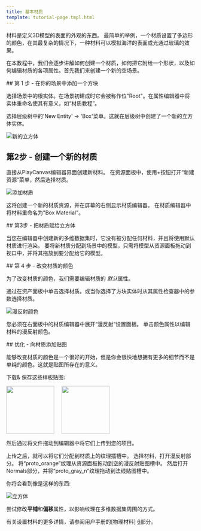 ```yaml
---
title: 基本材质
template: tutorial-page.tmpl.html
---
```


材料是定义3D模型的表面的外观的东西。 最简单的举例，一个材质设置了多边形的颜色，在其最复杂的情况下，一种材料可以模拟海洋的表面或光通过玻璃的效果。

在本教程中，我们会逐步讲解如何创建一个材质，如何把它附给一个形状，以及如何编辑材质的各项属性。首先我们来创建一个新的空场景。

## 第 1 步 - 在你的场景中添加一个方块

选择场景中的根实体。在场景初建成时它会被称作位"Root"。在属性编辑器中将实体重命名使其有意义，如“材质教程”。

选择层级树中的'New Entity' -> 'Box'菜单。这就在层级树中创建了一个新的立方体实体。

![新的立方体][1]

## 第2步 - 创建一个新的材质

直接从PlayCanvas编辑器界面创建新材料。 在资源面板中，使用+按钮打开“新建资源”菜单，然后选择材质。

![添加材质][2]

这将创建一个新的材质资源，并在屏幕的右侧显示材质编辑器。 在材质编辑器中将材料重命名为"Box Material"。

## 第3步 - 把材质赋给立方体

当您在编辑器中创建新的多维数据集时，它没有被分配任何材料，并且将使用默认材质进行渲染。 要将新材质分配到场景中的模型，只需将模型从资源面板拖动到视口中，并将其拖放到要分配给它的模型。

## 第 4 步 - 改变材质的颜色

为了改变材质的颜色，我们需要编辑材质的 *默认*属性。

通过在资产面板中单击选择材质。或当你选择了方块实体时从其属性检查器中的参数选择材质。

![漫反射颜色][4]

您必须在右面板中的材质编辑器中展开“漫反射”设置面板。 单击颜色属性以编辑材料的漫反射颜色。

## 优化 - 向材质添加贴图

能够改变材质的颜色是一个很好的开始，但是你会很快地想拥有更多的细节而不是单纯的颜色。这就是贴图所存在的意义。

下载& 保存这些样板贴图:

<a href="/downloads/proto_orange.png"><img style="float:left;" src="/downloads/proto_orange.png" width="128px"/></a>
<a href="/downloads/proto_gray_n.png"><img style="padding-left: 20px; margin: 0px" src="/downloads/proto_gray_n.png" width="128px"/></a>

然后通过将文件拖动到编辑器中将它们上传到您的项目。

上传之后，就可以将它们分配到材质上的纹理插槽中。 选择材料，打开漫反射部分。 将“proto_orange”纹理从资源面板拖动到空的漫反射贴图槽中。 然后打开Normals部分，并将“proto_gray_n”纹理拖动到法线贴图槽中。

你将会看到像是这样的东西:

![立方体][5]

尝试修改**平铺**和**偏移**属性，以影响纹理在多维数据集周围的方式。

有关设置材料的更多详情，请参阅用户手册的[物理材料] [6]部分。

[1]: /images/tutorials/beginner/basic-materials/new-box.jpg
[2]: /images/tutorials/beginner/basic-materials/new-material.jpg
[3]: /images/tutorials/beginner/basic-materials/box-material.jpg
[4]: /images/tutorials/beginner/basic-materials/diffuse-panel.jpg
[5]: /images/tutorials/beginner/basic-materials/diffuse_normal_cube.jpg
[6]: /user-manual/graphics/physical-rendering/physical-materials/

